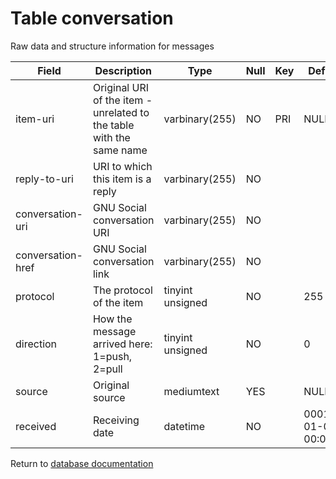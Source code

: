 Table conversation
===========
Raw data and structure information for messages

| Field             | Description                                                          | Type             | Null | Key | Default             | Extra |    
| ----------------- | -------------------------------------------------------------------- | ---------------- | ---- | --- | ------------------- | ----- |    
| item-uri          | Original URI of the item - unrelated to the table with the same name | varbinary(255)   | NO   | PRI | NULL                |       |    
| reply-to-uri      | URI to which this item is a reply                                    | varbinary(255)   | NO   |     |                     |       |    
| conversation-uri  | GNU Social conversation URI                                          | varbinary(255)   | NO   |     |                     |       |    
| conversation-href | GNU Social conversation link                                         | varbinary(255)   | NO   |     |                     |       |    
| protocol          | The protocol of the item                                             | tinyint unsigned | NO   |     | 255                 |       |    
| direction         | How the message arrived here: 1=push, 2=pull                         | tinyint unsigned | NO   |     | 0                   |       |    
| source            | Original source                                                      | mediumtext       | YES  |     | NULL                |       |    
| received          | Receiving date                                                       | datetime         | NO   |     | 0001-01-01 00:00:00 |       |    

Return to [database documentation](help/database)
